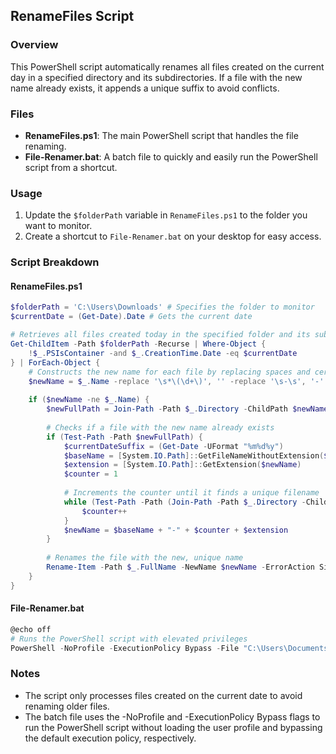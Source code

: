 ## RenameFiles Script

### Overview

This PowerShell script automatically renames all files created on the current day in a specified directory and its subdirectories. If a file with the new name already exists, it appends a unique suffix to avoid conflicts.

### Files

- **RenameFiles.ps1**: The main PowerShell script that handles the file renaming.
- **File-Renamer.bat**: A batch file to quickly and easily run the PowerShell script from a shortcut.

### Usage

1. Update the `$folderPath` variable in `RenameFiles.ps1` to the folder you want to monitor.
2. Create a shortcut to `File-Renamer.bat` on your desktop for easy access.

### Script Breakdown

#### RenameFiles.ps1

```powershell
$folderPath = 'C:\Users\Downloads' # Specifies the folder to monitor
$currentDate = (Get-Date).Date # Gets the current date

# Retrieves all files created today in the specified folder and its subfolders
Get-ChildItem -Path $folderPath -Recurse | Where-Object { 
    !$_.PSIsContainer -and $_.CreationTime.Date -eq $currentDate
} | ForEach-Object {
    # Constructs the new name for each file by replacing spaces and certain patterns
    $newName = $_.Name -replace '\s*\(\d+\)', '' -replace '\s-\s', '-' -replace ' ', '-'
    
    if ($newName -ne $_.Name) {
        $newFullPath = Join-Path -Path $_.Directory -ChildPath $newName
        
        # Checks if a file with the new name already exists
        if (Test-Path -Path $newFullPath) {
            $currentDateSuffix = (Get-Date -UFormat "%m%d%y")
            $baseName = [System.IO.Path]::GetFileNameWithoutExtension($newName) + "-" + $currentDateSuffix
            $extension = [System.IO.Path]::GetExtension($newName)
            $counter = 1
            
            # Increments the counter until it finds a unique filename
            while (Test-Path -Path (Join-Path -Path $_.Directory -ChildPath ($baseName + $counter + $extension))) {
                $counter++
            }
            $newName = $baseName + "-" + $counter + $extension
        }
        
        # Renames the file with the new, unique name
        Rename-Item -Path $_.FullName -NewName $newName -ErrorAction SilentlyContinue
    }
}
```

#### File-Renamer.bat

```powershell
@echo off
# Runs the PowerShell script with elevated privileges
PowerShell -NoProfile -ExecutionPolicy Bypass -File "C:\Users\Documents\Scripts\RenameFiles.ps1"
```

### Notes

- The script only processes files created on the current date to avoid renaming older files.
- The batch file uses the -NoProfile and -ExecutionPolicy Bypass flags to run the PowerShell script without loading the user profile and bypassing the default execution policy, respectively.
